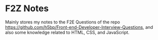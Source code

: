 # F2Z Notes
Mainly stores my notes to the F2E Questions of the repo https://github.com/h5bp/Front-end-Developer-Interview-Questions, and also some knowledge related to HTML, CSS, and JavaScript.
